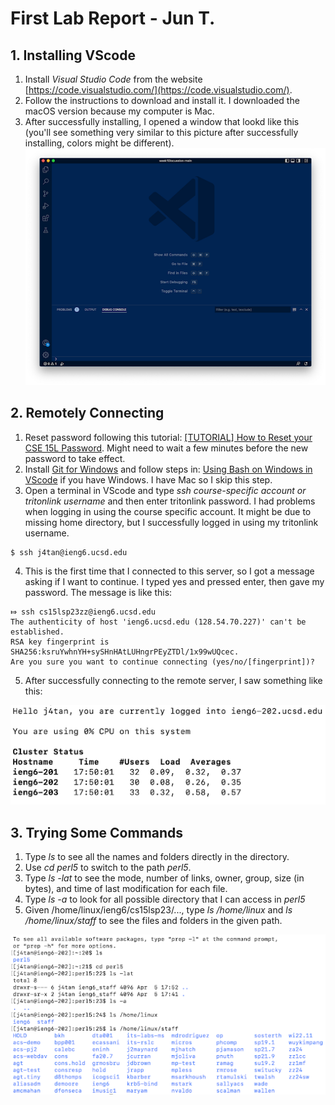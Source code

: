 # First Lab Report - Jun T.
## 1. Installing VScode
1. Install *Visual Studio Code* from the website [https://code.visualstudio.com/](https://code.visualstudio.com/). 
2. Follow the instructions to download and install it. I downloaded the macOS version because my computer is Mac.
3. After successfully installing, I opened a window that lookd like this (you'll see something very similar to this picture after successfully installing, colors might be different).
![Image](VSCode.png)

## 2. Remotely Connecting
1. Reset password following this tutorial: [[TUTORIAL] How to Reset your CSE 15L Password](https://drive.google.com/file/d/17IDZn8Qq7Q0RkYMxdiIR0o6HJ3B5YqSW/view). Might need to wait a few minutes before the new password to take effect.
2. Install [Git for Windows](https://gitforwindows.org/) and follow steps in: [Using Bash on Windows in VScode](https://stackoverflow.com/a/50527994) if you have Windows. I have Mac so I skip this step.
3. Open a terminal in VScode and type *ssh course-specific account or tritonlink username* and then enter tritonlink password. I had problems when logging in using the course specific account. It might be due to missing home directory, but I successfully logged in using my   tritonlink username.
```
$ ssh j4tan@ieng6.ucsd.edu
```
4. This is the first time that I connected to this server, so I got a message asking if I want to continue. I typed yes and pressed enter, then gave my password. The message is like this:
```
⤇ ssh cs15lsp23zz@ieng6.ucsd.edu
The authenticity of host 'ieng6.ucsd.edu (128.54.70.227)' can't be established.
RSA key fingerprint is SHA256:ksruYwhnYH+sySHnHAtLUHngrPEyZTDl/1x99wUQcec.
Are you sure you want to continue connecting (yes/no/[fingerprint])? 
```
5. After successfully connecting to the remote server, I saw something like this:

![Image](Remote.png)

## 3. Trying Some Commands
1. Type *ls* to see all the names and folders directly in the directory. 
2. Use *cd perl5* to switch to the path *perl5*. 
3. Type *ls -lat* to see the mode, number of links, owner, group, size (in bytes), and time of last modification for each file. 
4. Type *ls -a* to look for all possible directory that I can access in *perl5*
5. Given <directory> /home/linux/ieng6/cs15lsp23/..., type *ls /home/linux* and *ls /home/linux/staff* to see the files and folders in the given path.
  
![Image](commands.png)
